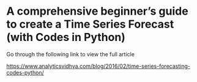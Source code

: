 # A comprehensive beginner’s guide to create a Time Series Forecast (with Codes in Python)

Go through the following link to view the full article

https://www.analyticsvidhya.com/blog/2016/02/time-series-forecasting-codes-python/
